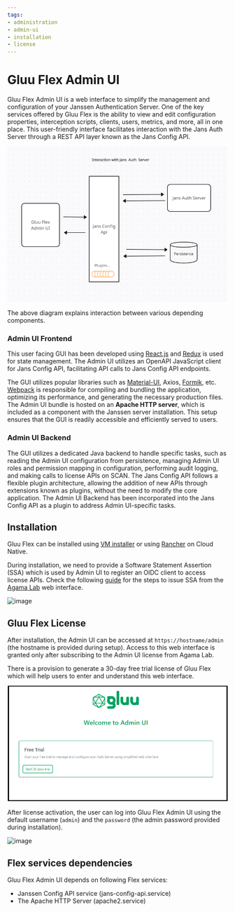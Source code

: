 ```yaml
---
tags:
- administration
- admin-ui
- installation
- license
---
```


# Gluu Flex Admin UI

Gluu Flex Admin UI is a web interface to simplify the management and configuration of your Janssen Authentication Server. One of the key services offered by Gluu Flex is the ability to view and edit configuration properties, interception scripts, clients, users, metrics, and more, all in one place. This user-friendly interface facilitates interaction with the Jans Auth Server through a REST API layer known as the Jans Config API.

![image](../../assets/admin-ui/design-auth-server-interaction.png)

The above diagram explains interaction between various depending components.  

### Admin UI Frontend

This user facing GUI has been developed using [React.js](https://react.dev/) and [Redux](https://redux.js.org/) is used for state management. The Admin UI utilizes an OpenAPI JavaScript client for Jans Config API, facilitating API calls to Jans Config API endpoints.

The GUI utilizes popular libraries such as [Material-UI](https://mui.com/material-ui/), Axios, [Formik](https://formik.org/), etc. [Webpack](https://webpack.js.org/) is responsible for compiling and bundling the application, optimizing its performance, and generating the necessary production files. The Admin UI bundle is hosted on an **Apache HTTP server**, which is included as a component with the Janssen server installation. This setup ensures that the GUI is readily accessible and efficiently served to users.

### Admin UI Backend

The GUI utilizes a dedicated Java backend to handle specific tasks, such as reading the Admin UI configuration from persistence, managing Admin UI roles and permission mapping in configuration, performing audit logging, and making calls to license APIs on SCAN. The Jans Config API follows a flexible plugin architecture, allowing the addition of new APIs through extensions known as plugins, without the need to modify the core application. The Admin UI Backend has been incorporated into the Jans Config API as a plugin to address Admin UI-specific tasks.   

## Installation

Gluu Flex can be installed using [VM installer](../../install/vm-install/vm-requirements.md) or using [Rancher](../recipes/getting-started-rancher.md) on Cloud Native.

During installation, we need to provide a Software Statement Assertion (SSA) which is used by Admin UI to register an OIDC client to access license APIs. Check the following [guide](../../install/agama/prerequisites.md#software-statement-assertions) for the steps to issue SSA from the [Agama Lab](https://cloud.gluu.org/agama-lab) web interface.

![image](../../assets/admin-ui/install-ssa.png)

## Gluu Flex License

After installation, the Admin UI can be accessed at `https://hostname/admin` (the hostname is provided during setup). Access to this web interface is granted only after subscribing to the Admin UI license from Agama Lab.

There is a provision to generate a 30-day free trial license of Gluu Flex which will help users to enter and understand this web interface.

![image](../../assets/admin-ui/trial-license.png)

After license activation, the user can log into Gluu Flex Admin UI using the default username (`admin`) and the `password` (the admin password provided during installation).

![image](../../assets/admin-ui/login-page.png)

## Flex services dependencies

Gluu Flex Admin UI depends on following Flex services:

- Janssen Config API service (jans-config-api.service) 
- The Apache HTTP Server (apache2.service) 

